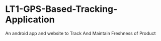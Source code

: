 # LT1-GPS-Based-Tracking-Application
An android app and website to Track And Maintain Freshness of Product
